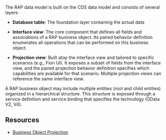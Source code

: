 The RAP data model is built on the CDS data model and consists of several layers:

- **Database table**: The foundation layer containing the actual data
- **Interface view**: The core component that defines all fields and associations of a RAP business object. Its paired behavior definition enumerates all operations that can be performed on this business object.

- **Projection view**: Built atop the interface view and tailored to specific scenarios (e.g., Fiori UI). It exposes a subset of fields from the interface view, and the paired projection behavior definition specifies which capabilities are available for that scenario. Multiple projection views can reference the same interface view.

A RAP business object may include multiple entities (root and child entities) organized in a hierarchical structure. This structure is exposed through a service definition and service binding that specifies the technology (OData V2, V4).
## Resources
- [Business Object Projection](https://help.sap.com/docs/ABAP_PLATFORM_NEW/fc4c71aa50014fd1b43721701471913d/6e7a10d30b74412a9482a80b0b88e005.html?locale=en-US)
